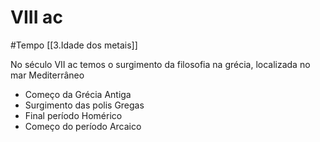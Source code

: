 # VIII ac
#Tempo [[3.Idade dos metais]]

No século VII ac temos o surgimento da filosofia na grécia, localizada no mar Mediterrâneo


- Começo da Grécia Antiga
- Surgimento das polis Gregas
- Final período Homérico 
- Começo do período Arcaico